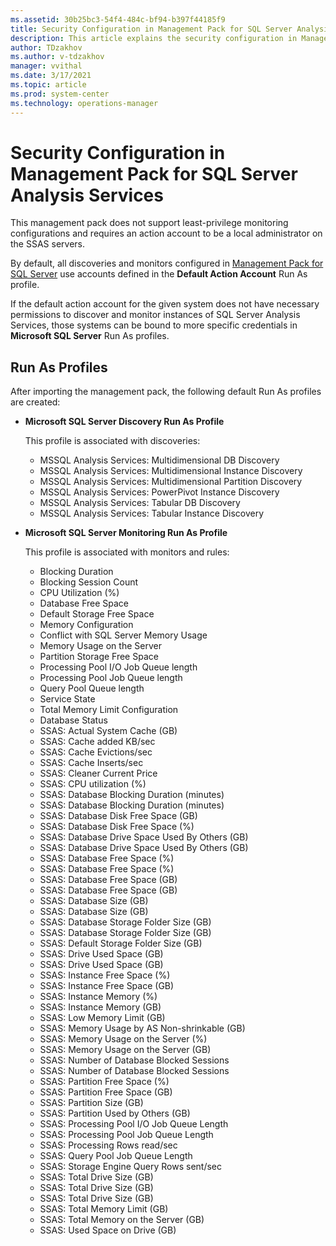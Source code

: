 ```yaml
---
ms.assetid: 30b25bc3-54f4-484c-bf94-b397f44185f9
title: Security Configuration in Management Pack for SQL Server Analysis Services
description: This article explains the security configuration in Management Pack for SQL Server Analysis Services
author: TDzakhov
ms.author: v-tdzakhov
manager: vvithal
ms.date: 3/17/2021
ms.topic: article
ms.prod: system-center
ms.technology: operations-manager
---
```


# Security Configuration in Management Pack for SQL Server Analysis Services

This management pack does not support least-privilege monitoring configurations and requires an action account to be a local administrator on the SSAS servers.

By default, all discoveries and monitors configured in [Management Pack for SQL Server](ssmp-supported-configuration.md) use accounts defined in the **Default Action Account** Run As profile.

If the default action account for the given system does not have necessary permissions to discover and monitor instances of SQL Server Analysis Services, those systems can be bound to more specific credentials in **Microsoft SQL Server** Run As profiles.

## Run As Profiles

After importing the management pack, the following default Run As profiles are created:

- **Microsoft SQL Server Discovery Run As Profile**

    This profile is associated with discoveries:

    - MSSQL Analysis Services: Multidimensional DB Discovery
    - MSSQL Analysis Services: Multidimensional Instance Discovery
    - MSSQL Analysis Services: Multidimensional Partition Discovery
    - MSSQL Analysis Services: PowerPivot Instance Discovery
    - MSSQL Analysis Services: Tabular DB Discovery
    - MSSQL Analysis Services: Tabular Instance Discovery

- **Microsoft SQL Server Monitoring Run As Profile**

    This profile is associated with monitors and rules:

    - Blocking Duration
    - Blocking Session Count
    - CPU Utilization (%)
    - Database Free Space
    - Default Storage Free Space
    - Memory Configuration
    - Conflict with SQL Server Memory Usage
    - Memory Usage on the Server
    - Partition Storage Free Space
    - Processing Pool I/O Job Queue length
    - Processing Pool Job Queue length
    - Query Pool Queue length
    - Service State
    - Total Memory Limit Configuration
    - Database Status
    - SSAS: Actual System Cache (GB)
    - SSAS: Cache added KB/sec
    - SSAS: Cache Evictions/sec
    - SSAS: Cache Inserts/sec
    - SSAS: Cleaner Current Price
    - SSAS: CPU utilization (%)
    - SSAS: Database Blocking Duration (minutes)
    - SSAS: Database Blocking Duration (minutes)
    - SSAS: Database Disk Free Space (GB)
    - SSAS: Database Disk Free Space (%)
    - SSAS: Database Drive Space Used By Others (GB)
    - SSAS: Database Drive Space Used By Others (GB)
    - SSAS: Database Free Space (%)
    - SSAS: Database Free Space (%)
    - SSAS: Database Free Space (GB)
    - SSAS: Database Free Space (GB)
    - SSAS: Database Size (GB)
    - SSAS: Database Size (GB)
    - SSAS: Database Storage Folder Size (GB)
    - SSAS: Database Storage Folder Size (GB)
    - SSAS: Default Storage Folder Size (GB)
    - SSAS: Drive Used Space (GB)
    - SSAS: Drive Used Space (GB)
    - SSAS: Instance Free Space (%)
    - SSAS: Instance Free Space (GB)
    - SSAS: Instance Memory (%)
    - SSAS: Instance Memory (GB)
    - SSAS: Low Memory Limit (GB)
    - SSAS: Memory Usage by AS Non-shrinkable (GB)
    - SSAS: Memory Usage on the Server (%)
    - SSAS: Memory Usage on the Server (GB)
    - SSAS: Number of Database Blocked Sessions
    - SSAS: Number of Database Blocked Sessions
    - SSAS: Partition Free Space (%)
    - SSAS: Partition Free Space (GB)
    - SSAS: Partition Size (GB)
    - SSAS: Partition Used by Others (GB)
    - SSAS: Processing Pool I/O Job Queue Length
    - SSAS: Processing Pool Job Queue Length
    - SSAS: Processing Rows read/sec
    - SSAS: Query Pool Job Queue Length
    - SSAS: Storage Engine Query Rows sent/sec
    - SSAS: Total Drive Size (GB)
    - SSAS: Total Drive Size (GB)
    - SSAS: Total Drive Size (GB)
    - SSAS: Total Memory Limit (GB)
    - SSAS: Total Memory on the Server (GB)
    - SSAS: Used Space on Drive (GB)
